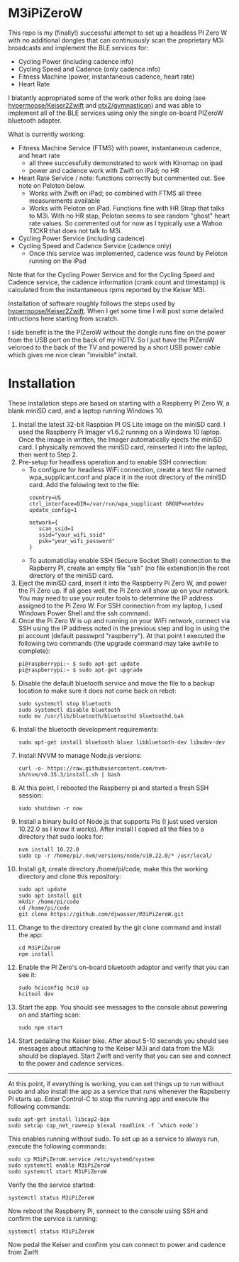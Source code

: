 # M3iPiZeroW 
This repo is my (finally!) successful attempt to set up a headless PI Zero W with no additional dongles that can continuously scan the proprietary M3i broadcasts and implement the BLE services for:
* Cycling Power (including cadence info)
* Cycling Speed and Cadence (only cadence info)
* Fitness Machine (power, instantaneous cadence, heart rate)
* Heart Rate

I blatantly appropriated some of the work other folks are doing (see [hypermoose/Keiser2Zwift](https://github.com/hypermoose/Keiser2Zwift) and [ptx2/gymnasticon](https://github.com/ptx2/gymnasticon)) and was able to implement all of the BLE services using only the single on-board PIZeroW bluetooth adapter. 

What is currently working:
* Fitness Machine Service (FTMS) with power, instantaneous cadence, and heart rate
  * all three successfully demonstrated to work with Kinomap on ipad
  * power and cadence work with Zwift on iPad; no HR
* Heart Rate Service / note: functions correctly but commented out.  See note on Peloton below.  
  * Works with Zwift on iPad; so combined with FTMS all three measurements available
  * Works with Peloton on iPad.  Functions fine with HR Strap that talks to M3i.  With no HR stap, Peloton seems to see random "ghost" heart rate values. So commented out for now as I typically use a Wahoo TICKR that does not talk to M3i.  
* Cycling Power Service (including cadence)
* Cycling Speed and Cadence Service (cadence only)
  * Once this service was implemented, cadence was found by Peloton running on the iPad

Note that for the Cycling Power Service and for the Cycling Speed and Cadence service, the cadence information (crank count and timestamp) is calculated from the instantaneous rpms reported by the Keiser M3i.

Installation of software roughly follows the steps used by [hypermoose/Keiser2Zwift](https://github.com/hypermoose/Keiser2Zwift).  When I get some time I will post some detailed intructions here starting from scratch.

I side benefit is the the PIZeroW without the dongle runs fine on the power from the USB port on the back of my HDTV.  So I just have the PIZeroW velcroed to the back of the TV and powered by a short USB power cable which gives me nice clean "invisible" install.

# Installation

These installation steps are based on starting with a Raspberry PI Zero W, a blank miniSD card, and a laptop running Windows 10.

1. Install the latest 32-bit Raspbian PI OS Lite image on the miniSD card.  I used the Raspberry Pi Imager v1.6.2 running on a Windows 10 laptop.  Once the image in written, the Imager automatically ejects the miniSD card.  I physically removed the miniSD card, reinserted it into the laptop, then went to Step 2.
2. Pre-setup for headless operation and to enable SSH connection:
    * To configure for headless WiFi connection, create a text file named wpa_supplicant.conf and place it in the root directory of the miniSD card.  Add the folowing text to the file:
        ```
        country=US
        ctrl_interface=DIR=/var/run/wpa_supplicant GROUP=netdev
        update_config=1
        
        network={
           scan_ssid=1
           ssid="your_wifi_ssid"
           psk="your_wifi_password"
        }
        ```
    * To automaticllay enable SSH (Secure Socket Shell) connection to the Rapberry PI, create an empty file "ssh" (no file extenstion)in the root directory of the miniSD card.
3. Eject the miniSD card, insert it into the Raspberry Pi Zero W, and power the Pi Zero up.  If all goes well, the Pi Zero will show up on your network.  You may need to use your router tools to determine the IP address assigned to the Pi Zero W.  For SSH connection from my laptop, I used Windows Power Shell and the ssh command.
4. Once the Pi Zero W is up and running on your WiFi network, connect via SSH using the IP address noted in the previous step and log in using the pi account (default passwprd "raspberry"). At that point I executed the following two commands (the upgrade command may take awhile to complete):
     ```
     pi@raspberrypi:~ $ sudo apt-get update
     pi@raspberrypi:~ $ sudo apt-get upgrade
     ```
5. Disable the default bluetooth service and move the file to a backup location to make sure it does not come back on rebot:
    ```
    sudo systemctl stop bluetooth
    sudo systemctl disable bluetooth
    sudo mv /usr/lib/bluetooth/bluetoothd bluetoothd.bak
    ```
6. Install the bluetooth development requirements:
    ```
    sudo apt-get install bluetooth bluez libbluetooth-dev libudev-dev
    ```
7. Install NVVM to manage Node.js versions:
    ```
    curl -o- https://raw.githubusercontent.com/nvm-sh/nvm/v0.35.3/install.sh | bash
    ```
8. At this point, I rebooted the Raspberry pi and started a fresh SSH session:
    ```
    sudo shutdown -r now
    ```
9.  Install a binary build of Node.js that supports Pis (I just used version 10.22.0 as I know it works).  After install I copied all the files to a directory that sudo looks for:
    ```
    nvm install 10.22.0
    sudo cp -r /home/pi/.nvm/versions/node/v10.22.0/* /usr/local/
    ```
10. Install git, create directory /home/pi/code, make this the working directory and clone this repository:
     ```
     sudo apt update
     sudo apt install git
     mkdir /home/pi/code
     cd /home/pi/code
     git clone https://github.com/djwasser/M3iPiZeroW.git
     ```
11. Change to the directory created by the git clone command and install the app:
     ```
     cd M3iPiZeroW
     npm install
     ```
12. Enable the PI Zero's on-board bluetooth adaptor and verify that you can see it:
     ```
     sudo hciconfig hci0 up
     hcitool dev
     ```
13. Start the app.  You should see messages to the console about powering on and starting scan:
     ```
     sudo npm start
     ```
14. Start pedaling the Keiser bike. After about 5-10 seconds you should see messages about attaching to the Keiser M3i and data from the M3i should be displayed.  Start Zwift and verify that you can see and connect to the power and cadence services.
***
At this point, if everything is working, you can set things up to run without sudo and also install the app as a service that runs whenever the Rapsberry Pi starts up. Enter Control-C to stop the running app and execute the following commands:
```
sudo apt-get install libcap2-bin
sudo setcap cap_net_raw+eip $(eval readlink -f `which node`)
```
This enables running without sudo.  To set up as a service to always run, execute the following commands:
```
sudo cp M3iPiZeroW.service /etc/systemd/system
sudo systemctl enable M3iPiZeroW
sudo systemctl start M3iPiZeroW
```
Verify the the service started:
```
systemctl status M3iPiZeroW
```
Now reboot the Raspberry Pi, sonnect to the console using SSH and confirm the service is running:
```
systemctl status M3iPiZeroW
```
Now pedal the Keiser and confirm you can connect to power and cadence from Zwift
